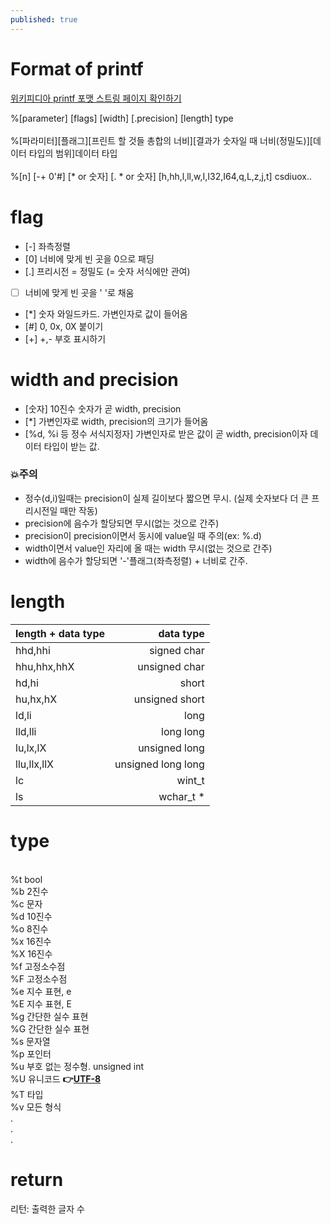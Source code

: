```yaml
---
published: true
---
```


# Format of printf

[위키피디아 printf 포맷 스트링 페이지 확인하기](https://en.wikipedia.org/wiki/Printf_format_string)

%[parameter] [flags] [width] [.precision] [length] type
<br><br>
%[파라미터][플래그][프린트 할 것들 총합의 너비][결과가 숫자일 때 너비(정밀도)][데이터 타입의 범위]데이터 타입
<br><br>
%[n] [-+ 0'#] [&#42; or 숫자] [. &#42; or 숫자] [h,hh,l,ll,w,I,I32,I64,q,L,z,j,t] csdiuox..
<br>

# flag
* [-] 좌측정렬
* [0] 너비에 맞게 빈 곳을 0으로 패딩
* [.] 프리시전 = 정밀도 (= 숫자 서식에만 관여)
* [  ] 너비에 맞게 빈 곳을 ' '로 채움
* [*] 숫자 와일드카드. 가변인자로 값이 들어옴
* [#] 0, 0x, 0X 붙이기
* [+] +,- 부호 표시하기

# width and precision
* [숫자] 10진수 숫자가 곧 width, precision
* [*] 가변인자로 width, precision의 크기가 들어옴
* [%d, %i 등 정수 서식지정자] 가변인자로 받은 값이 곧 width, precision이자 데이터 타입이 받는 값.

### 💥주의
* 정수(d,i)일때는 precision이 실제 길이보다 짧으면 무시. (실제 숫자보다 더 큰 프리시전일 때만 작동)
* precision에 음수가 할당되면 무시(없는 것으로 간주)
* precision이 precision이면서 동시에 value일 때 주의(ex: %.d)
* width이면서 value인 자리에 올 때는 width 무시(없는 것으로 간주)
* width에 음수가 할당되면 '-'플래그(좌측정렬) + 너비로 간주.

# length

|length + data type | data type |
|:---|---:|
|hhd,hhi |   signed char |
|hhu,hhx,hhX |    unsigned char |
|hd,hi |   short |
|hu,hx,hX |   unsigned short |
|ld,li |   long |
|lld,lli |   long long |
|lu,lx,lX| unsigned long|
|llu,llx,llX|unsigned long long|
|lc | wint_t|
|ls|wchar_t *|

# type
<br>%t bool
<br>%b 2진수
<br>%c 문자
<br>%d 10진수
<br>%o 8진수
<br>%x 16진수
<br>%X 16진수
<br>%f  고정소수점
<br>%F 고정소수점
<br>%e 지수 표현, e
<br>%E 지수 표현, E
<br>%g 간단한 실수 표현
<br>%G 간단한 실수 표현
<br>%s 문자열
<br>%p 포인터
<br>%u 부호 없는 정수형. unsigned int
<br>%U 유니코드
**👉[UTF-8](UTF-8)**
<br>%T 타입
<br>%v 모든 형식
<br>.
<br>.
<br>.

# return
리턴: 출력한 글자 수
